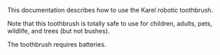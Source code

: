 This documentation describes how to use the Karel robotic toothbrush.


Note that this toothbrush is totally safe to use for children, adults, pets, wildlife, and trees (but not bushes).

The toothbrush requires batteries.